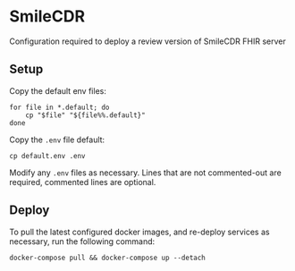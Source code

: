 # SmileCDR
Configuration required to deploy a review version of SmileCDR FHIR server

## Setup
Copy the default env files:

    for file in *.default; do
        cp "$file" "${file%%.default}"
    done

Copy the `.env` file default:

    cp default.env .env

Modify any `.env` files as necessary. Lines that are not commented-out are required, commented lines are optional.

## Deploy
To pull the latest configured docker images, and re-deploy services as necessary, run the following command:

    docker-compose pull && docker-compose up --detach
